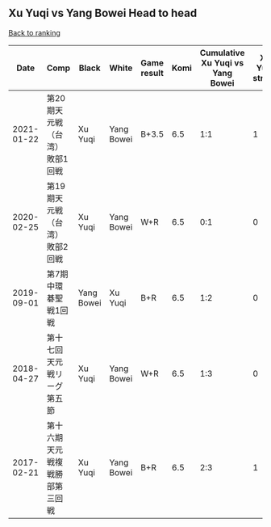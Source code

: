 ## Xu Yuqi vs Yang Bowei Head to head

[Back to ranking](../../index.md)




| **Date** | **Comp** | **Black** | **White** | **Game result** | **Komi** | **Cumulative Xu Yuqi vs Yang Bowei** | **Xu Yuqi streak** | **Yang Bowei streak** | 
| --- | --- | --- | --- | --- | --- | --- | --- | --- |
| 2021-01-22 | 第20期天元戦（台湾）敗部1回戦 | Xu Yuqi | Yang Bowei | B+3.5 | 6.5 | 1:1 | 1 | 0 | 
| 2020-02-25 | 第19期天元戦（台湾）敗部2回戦 | Xu Yuqi | Yang Bowei | W+R | 6.5 | 0:1 | 0 | 1 | 
| 2019-09-01 | 第7期中環碁聖戦1回戦 | Yang Bowei | Xu Yuqi | B+R | 6.5 | 1:2 | 0 | 1 | 
| 2018-04-27 | 第十七回天元戦リーグ第五節 | Xu Yuqi | Yang Bowei | W+R | 6.5 | 1:3 | 0 | 2 | 
| 2017-02-21 | 第十六期天元戦複戦勝部第三回戦 | Xu Yuqi | Yang Bowei | B+R | 6.5 | 2:3 | 1 | 0 |





